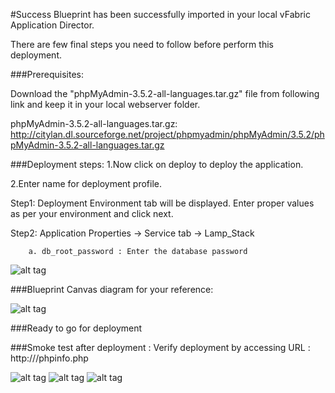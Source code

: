 #Success
Blueprint has been successfully imported in your local vFabric Application Director. 

There are  few final steps you need to follow before perform this deployment.

###Prerequisites:

Download the "phpMyAdmin-3.5.2-all-languages.tar.gz" file from following link and keep it in your local webserver folder.

phpMyAdmin-3.5.2-all-languages.tar.gz: http://citylan.dl.sourceforge.net/project/phpmyadmin/phpMyAdmin/3.5.2/phpMyAdmin-3.5.2-all-languages.tar.gz


###Deployment steps:
1.Now click on deploy to deploy the application.

2.Enter name for deployment profile.

Step1: Deployment Environment tab will be displayed. Enter proper values as per your environment and click next.



Step2: Application Properties -> Service tab -> Lamp_Stack
	
		a. db_root_password : Enter the database password

	
![alt tag](https://raw.github.com/vmware-applicationdirector/solutions-import-beta/LAMP-Stack-1-7-7-Blueprint-InterraIT-50/Lamp-Stack-Property.png)
	
###Blueprint Canvas diagram for your reference: 

![alt tag](https://raw.github.com/vmware-applicationdirector/solutions-import-beta/LAMP-Stack-1-7-7-Blueprint-InterraIT-50/LAMP-Stack-1.7.7-Blueprint-InterraIT-canvas.png)

###Ready to go for deployment

###Smoke test after deployment :
Verify deployment by accessing URL : http://<IP of your deployed system>/phpinfo.php

![alt tag](https://raw.github.com/vmware-applicationdirector/solutions-import-beta/LAMP-Stack-1-7-7-Blueprint-InterraIT-50/Lamp-SMOKE1.png)
![alt tag](https://raw.github.com/vmware-applicationdirector/solutions-import-beta/LAMP-Stack-1-7-7-Blueprint-InterraIT-50/Lamp-php-SMOKE2.png)
![alt tag](https://raw.github.com/vmware-applicationdirector/solutions-import-beta/LAMP-Stack-1-7-7-Blueprint-InterraIT-50/Lamp-phpinfo-SMOKE3.png)
